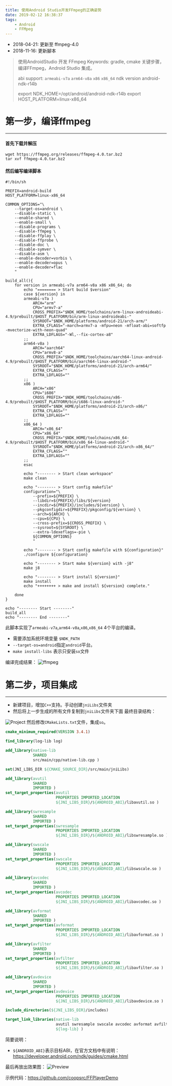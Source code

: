 ```yaml
---
title: 使用Android Studio开发FFmpeg的正确姿势
date: 2019-02-12 16:38:37
tags:
    - Android
    - FFMpeg
---
```


- 2018-04-21: 更新至 ffmpeg-4.0
- 2018-11-16: 更新腳本

>  使用AndroidStudio 开发 FFmpeg
> Keywords: gradle, cmake
> 关键步骤，编译FFmpeg，Android Studio 集成。
> 
> abi support: `armeabi-v7a` `arm64-v8a` `x86` `x86_64`
> ndk version android-ndk-r14b
>
> export NDK_HOME=/opt/android/android-ndk-r14b
> export HOST_PLATFORM=linux-x86_64
>
<!-- more -->
# 第一步，编译ffmpeg
---
#### 首先下载并解压
```
wget https://ffmpeg.org/releases/ffmpeg-4.0.tar.bz2
tar xvf ffmpeg-4.0.tar.bz2
```
#### 然后编写编译脚本
``` shell
#!/bin/sh

PREFIX=android-build
HOST_PLATFORM=linux-x86_64

COMMON_OPTIONS="\
	--target-os=android \
	--disable-static \
	--enable-shared \
	--enable-small \
	--disable-programs \
	--disable-ffmpeg \
	--disable-ffplay \
	--disable-ffprobe \
	--disable-doc \
	--disable-symver \
	--disable-asm \
	--enable-decoder=vorbis \
	--enable-decoder=opus \
	--enable-decoder=flac 
	"

build_all(){
	for version in armeabi-v7a arm64-v8a x86 x86_64; do
		echo "======== > Start build $version"
		case ${version} in
		armeabi-v7a )
			ARCH="arm"
			CPU="armv7-a"
			CROSS_PREFIX="$NDK_HOME/toolchains/arm-linux-androideabi-4.9/prebuilt/$HOST_PLATFORM/bin/arm-linux-androideabi-"
			SYSROOT="$NDK_HOME/platforms/android-21/arch-arm/"
			EXTRA_CFLAGS="-march=armv7-a -mfpu=neon -mfloat-abi=softfp -mvectorize-with-neon-quad"
			EXTRA_LDFLAGS="-Wl,--fix-cortex-a8"
		;;
		arm64-v8a )
			ARCH="aarch64"
			CPU="armv8-a"
			CROSS_PREFIX="$NDK_HOME/toolchains/aarch64-linux-android-4.9/prebuilt/$HOST_PLATFORM/bin/aarch64-linux-android-"
			SYSROOT="$NDK_HOME/platforms/android-21/arch-arm64/"
			EXTRA_CFLAGS=""
			EXTRA_LDFLAGS=""
		;;
		x86 )
			ARCH="x86"
			CPU="i686"
			CROSS_PREFIX="$NDK_HOME/toolchains/x86-4.9/prebuilt/$HOST_PLATFORM/bin/i686-linux-android-"
			SYSROOT="$NDK_HOME/platforms/android-21/arch-x86/"
			EXTRA_CFLAGS=""
			EXTRA_LDFLAGS=""
		;;
		x86_64 )
			ARCH="x86_64"
			CPU="x86_64"
			CROSS_PREFIX="$NDK_HOME/toolchains/x86_64-4.9/prebuilt/$HOST_PLATFORM/bin/x86_64-linux-android-"
			SYSROOT="$NDK_HOME/platforms/android-21/arch-x86_64/"
			EXTRA_CFLAGS=""
			EXTRA_LDFLAGS=""
		;;
		esac

		echo "-------- > Start clean workspace"
		make clean

		echo "-------- > Start config makefile"
		configuration="\
            --prefix=${PREFIX} \
            --libdir=${PREFIX}/libs/${version}
            --incdir=${PREFIX}/includes/${version} \
            --pkgconfigdir=${PREFIX}/pkgconfig/${version} \
            --arch=${ARCH} \
            --cpu=${CPU} \
            --cross-prefix=${CROSS_PREFIX} \
            --sysroot=${SYSROOT} \
            --extra-ldexeflags=-pie \
            ${COMMON_OPTIONS}
		    "

		echo "-------- > Start config makefile with ${configuration}"
		./configure ${configuration}

		echo "-------- > Start make ${version} with -j8"
		make j8

		echo "-------- > Start install ${version}"
		make install
		echo "++++++++ > make and install ${version} complete."

	done
}

echo "-------- Start --------"
build_all
echo "-------- End --------"

```
此脚本实现了`armeabi-v7a`,`arm64-v8a`,`x86`,`x86_64` 4个平台的编译。
- 需要添加系统环境变量 `$NDK_PATH`
- `--target-os=android`指定`android`平台。
- `make install-libs` 表示只安装`so`文件

编译完成结果：
![ffmpeg](/assets/blogImg/How-to-develop-ffmpeg-in-android-studio/ffmpeg.png)

# 第二步，项目集成
---
- 新建项目，增加`C++`支持。手动创建`jniLibs`文件夹
- 然后将上一步生成的所有文件复制到`jniLibs`文件夹下面
最终目录结构：

![Project](/assets/blogImg/How-to-develop-ffmpeg-in-android-studio/project.png)
然后修改`CMakeLists.txt`文件，集成`so`。
``` cmake
cmake_minimum_required(VERSION 3.4.1)

find_library(log-lib log)

add_library(native-lib
            SHARED
            src/main/cpp/native-lib.cpp )

set(JNI_LIBS_DIR ${CMAKE_SOURCE_DIR}/src/main/jniLibs)

add_library(avutil
            SHARED
            IMPORTED )
set_target_properties(avutil
                      PROPERTIES IMPORTED_LOCATION
                      ${JNI_LIBS_DIR}/${ANDROID_ABI}/libavutil.so )

add_library(swresample
            SHARED
            IMPORTED )
set_target_properties(swresample
                      PROPERTIES IMPORTED_LOCATION
                      ${JNI_LIBS_DIR}/${ANDROID_ABI}/libswresample.so )

add_library(swscale
            SHARED
            IMPORTED )
set_target_properties(swscale
                      PROPERTIES IMPORTED_LOCATION
                      ${JNI_LIBS_DIR}/${ANDROID_ABI}/libswscale.so )

add_library(avcodec
            SHARED
            IMPORTED )
set_target_properties(avcodec
                      PROPERTIES IMPORTED_LOCATION
                      ${JNI_LIBS_DIR}/${ANDROID_ABI}/libavcodec.so )

add_library(avformat
            SHARED
            IMPORTED )
set_target_properties(avformat
                      PROPERTIES IMPORTED_LOCATION
                      ${JNI_LIBS_DIR}/${ANDROID_ABI}/libavformat.so )

add_library(avfilter
            SHARED
            IMPORTED )
set_target_properties(avfilter
                      PROPERTIES IMPORTED_LOCATION
                      ${JNI_LIBS_DIR}/${ANDROID_ABI}/libavfilter.so )

add_library(avdevice
            SHARED
            IMPORTED )
set_target_properties(avdevice
                      PROPERTIES IMPORTED_LOCATION
                      ${JNI_LIBS_DIR}/${ANDROID_ABI}/libavdevice.so )

include_directories(${JNI_LIBS_DIR}/includes)

target_link_libraries(native-lib
                      avutil swresample swscale avcodec avformat avfilter avdevice
                      ${log-lib} )
```

简要说明：
- `${ANDROID_ABI}`表示目标ABI，在官方文档中有说明：https://developer.android.com/ndk/guides/cmake.html

最后再放出效果图：
![Preview](/assets/blogImg/How-to-develop-ffmpeg-in-android-studio/preview.png)

示例代码：https://github.com/coopsrc/FFPlayerDemo